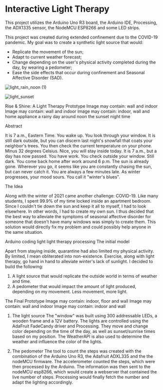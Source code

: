 # Interactive Light Therapy
This project utilizes the Arduino Uno R3 board, the Arduino IDE, Processing, the ADX1335 sensor, the NodeMCU ESP8266 and some LED strips. 

This project was created during extended confinement due to the COVID-19 pandemic. 
My goal was to create a synthetic light source that would: 
- Replicate the movement of the sun; 
- Adapt to current weather forecast; 
- Change depending on the user's physical activity completed during the day, by wearing a pedometer; 
- Ease the side effects that occur during confinement and Seasonal Affective Disorder (SAD).

 ![light_rain_noon (1)](https://user-images.githubusercontent.com/56971054/120551301-dbe21d00-c3c3-11eb-9aeb-f849bc182a85.jpg)

![light_sunset](https://user-images.githubusercontent.com/56971054/120551412-fe743600-c3c3-11eb-96ca-9432e42a8edb.jpg)


Rise & Shine: A Light Therapy Prototype
Image may contain: wall and indoor
Image may contain: wall and indoor
Image may contain: indoor, wall and home appliance
a rainy day around noon
the sunset
night time
  
Abstract

It is 7 a.m., Eastern Time. You wake up. You look through your window. It is still dark outside, but you can discern last night's snowfall that coats your neighbor's trees. You then check the current temperature on your phone. Minus 32 degrees Celsius. Nice, you will stay inside today. It is 7 a.m., but a day has now passed. You have work. You check outside your window. Still dark. You come back home after work around 6 p.m. The sun is already gone. Wherever you go, it seems like you are constantly chasing the sun, but can never catch it. You are always a few minutes late. As winter progresses, your mood sours. You call it "winter's blues".

The Idea

Along with the winter of 2021 came another challenge: COVID-19. Like many students, I spent 99.9% of my time locked inside an apartment bedroom. Since I couldn't tie down the sun and keep it all to myself, I had to look elsewhere. In other words, I had to create my own sun. I thus decided that the best way to alleviate the symptoms of seasonal affective disorder for someone that doesn't have many windows was simply to create them. This solution would directly fix my problem and could possibly help anyone in the same situation. 


Arduino coding light light therapy processing
The initial model

Apart from staying inside, quarantine had also limited my physical activity. By limited, I mean obliterated into non-existence. Exercise, along with light therapy, go hand in hand to alleviate winter's lack of sunlight.
I decided to build the following: 

1. A light source that would replicate the outside world in terms of weather and time.
2. A pedometer that would impact the amount of light produced, depending on my movement. Less movement, more light. 

The Final Prototype
Image may contain: indoor, floor and wall
Image may contain: wall and indoor
Image may contain: indoor and wall
1. The light source
The "window" was built using 300 addressable LEDs, a wooden frame and a 12V battery. The lights are controlled using the AdaFruit FadeCandy driver and Processing. They move and change color depending on the time of the day, as well as sunset/sunrise times based on my position. The WeatherAPI is also used to determine the weather and influence the color of the lights. 



2. The pedometer
The tool to count the steps was created with the combination of the Arduino Uno R3, the Adafruit ADXL335 and the the nodeMCU firmware. The accelerometer counted the steps, which were then processed by the Arduino.  The information was then sent to the nodeMCU esp8266, which would create a webserver that contained the live number of steps. Processing would finally fetch the number and adapt the lighting accordingly. 
